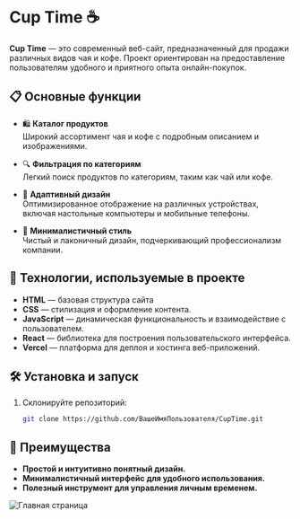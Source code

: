 # Cup Time ☕️

**Cup Time** — это современный веб-сайт, предназначенный для продажи различных видов чая и кофе. Проект ориентирован на предоставление пользователям удобного и приятного опыта онлайн-покупок.

## 📋 Основные функции

- 🛍️ **Каталог продуктов**  
  Широкий ассортимент чая и кофе с подробным описанием и изображениями.

- 🔍 **Фильтрация по категориям**  
 Легкий поиск продуктов по категориям, таким как чай или кофе.

- 📱 **Адаптивный дизайн**  
  Оптимизированное отображение на различных устройствах, включая настольные компьютеры и мобильные телефоны.

- 🎨 **Минималистичный стиль**  
  Чистый и лаконичный дизайн, подчеркивающий профессионализм компании.

## 🚀 Технологии, используемые в проекте

- **HTML** — базовая структура сайта
- **CSS** — стилизация и оформление контента.
- **JavaScript** — динамическая функциональность и взаимодействие с пользователем.
- **React** — библиотека для построения пользовательского интерфейса.
- **Vercel** — платформа для деплоя и хостинга веб-приложений.


## 🛠 Установка и запуск

1. Склонируйте репозиторий:  
   ```bash
   git clone https://github.com/ВашеИмяПользователя/CupTime.git

## 🌟 Преимущества
- **Простой и интуитивно понятный дизайн.**
- **Минималистичный интерфейс для удобного использования.**
- **Полезный инструмент для управления личным временем.**

![Главная страница](https://github.com/Kitayev-Nurakhmet/CupTime/blob/main/public/image/CupTime.png)
